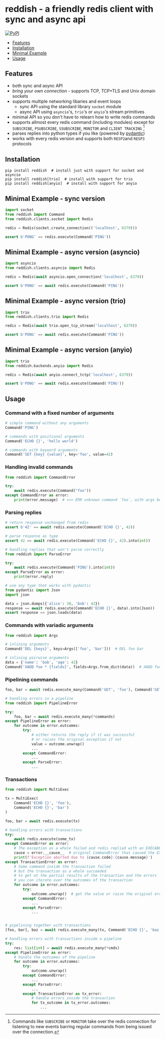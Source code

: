 # reddish - a friendly redis client with sync and async api

[![PyPI](https://img.shields.io/pypi/v/reddish?color=blue)](https://pypi.org/project/reddish/)

* [Features](#features)
* [Installation](#installation)
* [Minimal Example](#minimal-example)
* [Usage](#usage)

## Features
* both sync and async API
* *bring your own connection* - supports TCP, TCP+TLS and Unix domain sockets
* supports multiple networking libaries and event loops
    * sync API using the standard library `socket` module
    * async API using `asyncio`'s, `trio`'s or `anyio`'s stream primitives
* minimal API so you don't have to relearn how to write redis commands
* supports allmost every redis command (including modules) except for `SUBSCRIBE`, `PSUBSCRIBE`, `SSUBSCRIBE`, `MONITOR` and `CLIENT TRACKING` [^footnote]
* parses replies into python types if you like (powered by [pydantic](https://github.com/samuelcolvin/pydantic))
* works with every redis version and supports both `RESP2`and `RESP3` protocols

[^footnote]: Commands like `SUBSCRIBE` or `MONITOR` take over the redis connection for listening to new events barring regular commands from being issued over the connection. 

## Installation
```
pip install reddish  # install just with support for socket and asyncio
pip install reddish[trio]  # install with support for trio
pip install reddish[anyio]  # install with support for anyio
```

## Minimal Example - sync version
```python
import socket
from reddish import Command
from reddish.clients.socket import Redis

redis = Redis(socket.create_connection(('localhost', 6379)))

assert b'PONG' == redis.execute(Command('PING'))
```

## Minimal Example - async version (asyncio)
```python
import asyncio
from reddish.clients.asyncio import Redis

redis = Redis(await asyncio.open_connection('localhost', 6379))

assert b'PONG' == await redis.execute(Command('PING'))
```

## Minimal Example - async version (trio)
```python
import trio
from reddish.clients.trio import Redis

redis = Redis(await trio.open_tcp_stream('localhost', 6379))

assert b'PONG' == await redis.execute(Command('PING'))
```

## Minimal Example - async version (anyio)
```python
import trio
from reddish.backends.anyio import Redis

redis = Redis(await anyio.connect_tctp('localhost', 6379))

assert b'PONG' == await redis.execute(Command('PING'))
```

## Usage

### Command with a fixed number of arguments
```python
# simple command without any arguments
Command('PING')

# commands with positional arguments
Command('ECHO {}', 'hello world')

# commands with keyword arguments
Command('SET {key} {value}', key='foo', value=42)
```

### Handling invalid commands
```python
from reddish import CommandError

try:
    await redis.execute(Command("foo"))
except CommandError as error:
    print(error.message)  # >>> ERR unknown command `foo`, with args beginning with:
```

### Parsing replies
```python
# return response unchanged from redis
assert b'42' == await redis.execute(Command('ECHO {}', 42))

# parse response as type
assert 42 == await redis.execute(Command('ECHO {}', 42).into(int))

# handling replies that won't parse correctly
from reddish import ParseError

try:
    await redis.execute(Command('PING').into(int))
except ParseError as error:
    print(error.reply)

# use any type that works with pydantic
from pydantic import Json
import json

data = json.dumps({'alice': 30, 'bob': 42})
response == await redis.execute(Command('ECHO {}', data).into(Json))
assert response == json.loads(data)
```

### Commands with variadic arguments
```python
from reddish import Args

# inlining arguments
Command('DEL {keys}', keys=Args(['foo', 'bar']))  # DEL foo bar

# inlining pairwise arguments 
data = {'name': 'bob', 'age': 42}
Command('XADD foo * {fields}', fields=Args.from_dict(data))  # XADD foo * name bob age 42
``` 

### Pipelining commands
```python
foo, bar = await redis.execute_many(Command('GET', 'foo'), Command('GET', 'bar'))

# handling errors in a pipeline
from reddish import PipelineError

try:
    foo, bar = await redis.execute_many(*commands)
except PipelineError as error:
    for outcome in error.outcomes:
        try:
            # either returns the reply if it was successful 
            # or raises the original exception if not
            value = outcome.unwrap() 
            ...
        except CommandError:
            ...
        except ParseError:
            ...
```

### Transactions
```python
from reddish import MultiExec

tx = MultiExec(
    Command('ECHO {}', 'foo'),
    Command('ECHO {}', 'bar')
)

foo, bar = await redis.execute(tx)

# handling errors with transactions
try:
    await redis.execute(some_tx)
except CommandError as error:
    # The exception as a whole failed and redis replied with an EXECABORT error
    cause = error.__cause__  # original CommandError that caused the EXECABORT
    print(f'Exception aborted due to {cause.code}:{cause.message}')
except TransactionError as error:
    # Some command inside the transaction failed 
    # but the transaction as a whole succeeded
    # to get at the partial results of the transaction and the errors 
    # you can iterate over the outcomes of the transaction
    for outcome in error.outcomes:
        try:
            outcome.unwrap()  # get the value or raise the original error
        except CommandError:
            ...
        except ParseError:
            ...


# pipelining together with transactions
[foo, bar], baz = await redis.execute_many(tx, Command('ECHO {}', 'baz'))

# handling errors with transactions inside a pipeline
try:
    res: list[int] = await redis.execute_many(*cmds)
except PipelineError as error:
    # handle the outcomes of the pipeline
    for outcome in error.outcomes:
        try:
            outcome.unwrap()
        except CommandError:
            ...
        except ParseError:
            ...
        except TransactionError as tx_error:
            # handle errors inside the transaction
            for tx_outcome in tx_error.outcomes:
                ...
```